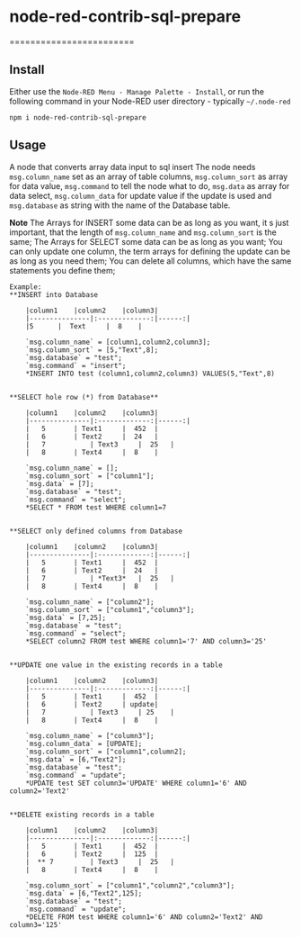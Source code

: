 # node-red-contrib-sql-prepare
========================

Install
-------

Either use the `Node-RED Menu - Manage Palette - Install`, or run the following command in your Node-RED user directory - typically `~/.node-red`

    npm i node-red-contrib-sql-prepare


Usage
-----

A node that converts array data input to sql insert
	The node needs 
	`msg.column_name` set as an array of table columns, 
	`msg.column_sort` as array for data value,
	`msg.command` to tell the node what to do, 
	`msg.data` as array for data select,
	`msg.column_data` for update value if the update is used and 
	`msg.database` as string with the name of the Database table.
	
**Note**
The Arrays for INSERT some data can be as long as you want, it s just important, that the length of `msg.column_name` and `msg.column_sort` is the same;
The Arrays for SELECT some data can be as long as you want;
You can only update one column, the term arrays for defining the update can be as long as you need them;
You can delete all columns, which have the same statements you define them;
	
	
	Example:
	**INSERT into Database
		
		|column1	|column2	|column3|
		|---------------|:-------------:|------:|
		|5		|  Text   	|  8	|
		
		`msg.column_name` = [column1,column2,column3];
		`msg.column_sort` = [5,"Text",8];
		`msg.database` = "test";
		`msg.command` = "insert";
		*INSERT INTO test (column1,column2,column3) VALUES(5,"Text",8)
		
		
	**SELECT hole row (*) from Database**
		
		|column1	|column2	|column3|
		|---------------|:-------------:|------:|
		|   5		| Text1    	|  452	|
		|   6		| Text2		|  24	|
		|   7	    	| Text3		|  25	|	
		|   8	 	| Text4		|  8	|
		
		`msg.column_name` = [];
		`msg.column_sort` = ["column1"];
		`msg.data` = [7];
		`msg.database` = "test";
		`msg.command` = "select";
		*SELECT * FROM test WHERE column1=7
		
		
	**SELECT only defined columns from Database
		
		|column1	|column2	|column3|
		|---------------|:-------------:|------:|
		|   5		| Text1    	|  452	|
		|   6		| Text2		|  24	|
		|   7	    	| *Text3*	|  25	|	
		|   8	 	| Text4		|  8	|
		
		`msg.column_name` = ["column2"];
		`msg.column_sort` = ["column1","column3"];
		`msg.data` = [7,25];
		`msg.database` = "test";
		`msg.command` = "select";
		*SELECT column2 FROM test WHERE column1='7' AND column3='25'


	**UPDATE one value in the existing records in a table
		
		|column1	|column2	|column3|
		|---------------|:-------------:|------:|
		|   5		| Text1    	|  452	|
		|   6		| Text2		| update|
		|   7	    	| Text3		| 25	|	
		|   8	 	| Text4		|  8	|
		
		`msg.column_name` = ["column3"];
		`msg.column_data` = [UPDATE];
		`msg.column_sort` = ["column1",column2];
		`msg.data` = [6,"Text2"];
		`msg.database` = "test";
		`msg.command` = "update";
		*UPDATE test SET column3='UPDATE' WHERE column1='6' AND column2='Text2'


	**DELETE existing records in a table
		
		|column1	|column2	|column3|
		|---------------|:-------------:|------:|
		|   5		| Text1    	|  452	|
		|   6		| Text2		|  125	|
		|  ** 7	    	| Text3		|  25	|	
		|   8	 	| Text4		|  8	|
		
		`msg.column_sort` = ["column1","column2","column3"];
		`msg.data` = [6,"Text2",125];
		`msg.database` = "test";
		`msg.command` = "update";
		*DELETE FROM test WHERE column1='6' AND column2='Text2' AND column3='125'
